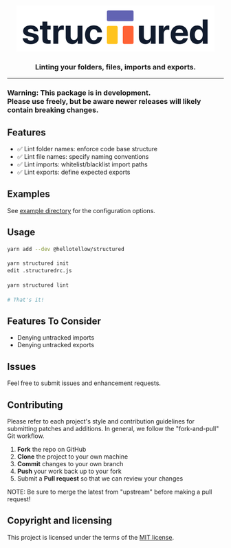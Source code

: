 <p align="center"><img src="static/logo.png" alt="Structured Logo" /></p>
<h3 align="center">Linting your folders, files, imports and exports.</h3>

---

<h3>
  Warning: This package is in development.<br />
  Please use freely, but be aware newer releases will likely contain breaking changes.
</h3>

## Features

- ✅ Lint folder names: enforce code base structure
- ✅ Lint file names: specify naming conventions
- ✅ Lint imports: whitelist/blacklist import paths
- ✅ Lint exports: define expected exports

## Examples

See [example directory](examples/all-features/) for the configuration options.

## Usage

```bash
yarn add --dev @hellotellow/structured

yarn structured init
edit .structuredrc.js

yarn structured lint

# That's it!
```

## Features To Consider

- Denying untracked imports
- Denying untracked exports

## Issues

Feel free to submit issues and enhancement requests.

## Contributing

Please refer to each project's style and contribution guidelines for submitting patches and additions. In general, we follow the "fork-and-pull" Git workflow.

1.  **Fork** the repo on GitHub
2.  **Clone** the project to your own machine
3.  **Commit** changes to your own branch
4.  **Push** your work back up to your fork
5.  Submit a **Pull request** so that we can review your changes

NOTE: Be sure to merge the latest from "upstream" before making a pull request!

## Copyright and licensing

This project is licensed under the terms of the [MIT license](./LICENSE).
